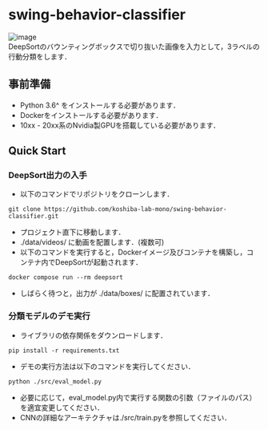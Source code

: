# swing-behavior-classifier
![image](https://github.com/koshiba-lab-mono/swing-behavior-classifier/blob/images/sample.gif)  
DeepSortのバウンティングボックスで切り抜いた画像を入力として，3ラベルの行動分類をします．

## 事前準備
* Python 3.6^ をインストールする必要があります．
* Dockerをインストールする必要があります．
* 10xx - 20xx系のNvidia製GPUを搭載している必要があります．

## Quick Start

### DeepSort出力の入手
* 以下のコマンドでリポジトリをクローンします．
```
git clone https://github.com/koshiba-lab-mono/swing-behavior-classifier.git
```
* プロジェクト直下に移動します．
* ./data/videos/ に動画を配置します．(複数可)
* 以下のコマンドを実行すると，Dockerイメージ及びコンテナを構築し，コンテナ内でDeepSortが起動されます．
```
docker compose run --rm deepsort
```
* しばらく待つと，出力が ./data/boxes/ に配置されています．

### 分類モデルのデモ実行
* ライブラリの依存関係をダウンロードします．
```
pip install -r requirements.txt
```
* デモの実行方法は以下のコマンドを実行してください．
```
python ./src/eval_model.py
```
* 必要に応じて，eval_model.py内で実行する関数の引数（ファイルのパス）を適宜変更してください．
* CNNの詳細なアーキテクチャは./src/train.pyを参照してください．